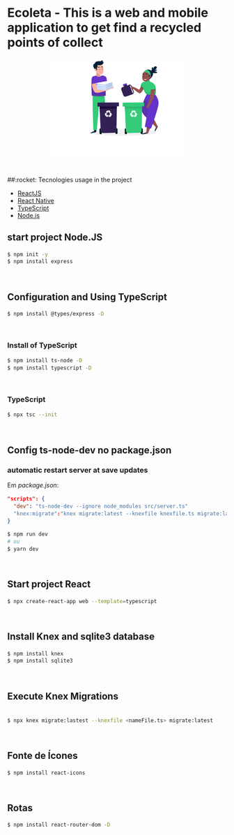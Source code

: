 # Ecoleta -  This is a web and mobile application to get find a  recycled points of collect
<h3 align="center">
    <img alt="Logo" title="#logo" width="300px" src="assets/home-background.svg">
    <br><br>
    
</h3>
##:rocket: Tecnologies usage in the project

- [ReactJS](https://reactjs.org/)
- [React Native](https://reactnative.dev/)
- [TypeScript](https://www.typescriptlang.org/)
- [Node.js](https://nodejs.org/en/)

## start project **Node.JS**

```bash
$ npm init -y
$ npm install express
```
<br/>

## Configuration and Using **TypeScript**
```bash
$ npm install @types/express -D
```
<br/>

### Install of TypeScript
```bash
$ npm install ts-node -D
$ npm install typescript -D
```
<br/>

### TypeScript
```bash
$ npx tsc --init
```
<br/>

## Config **ts-node-dev** no package.json
### automatic restart server at save updates
Em *package.json*:
```json
"scripts": {
  "dev": "ts-node-dev --ignore node_modules src/server.ts"
  "knex:migrate":"knex migrate:latest --knexfile knexfile.ts migrate:latest"
}
```
```bash
$ npm run dev
# ou
$ yarn dev
```
<br/>

## Start project React
```bash
$ npx create-react-app web --template=typescript
```
<br/>

## Install Knex and sqlite3 database
```bash
$ npm install knex
$ npm install sqlite3
```
<br/>

## Execute Knex Migrations
```bash

$ npx knex migrate:lastest --knexfile <nameFile.ts> migrate:latest
```
<br/>

## Fonte de Ícones
```bash
$ npm install react-icons
```
<br/>

## Rotas
```bash
$ npm install react-router-dom -D
```
<br/>
